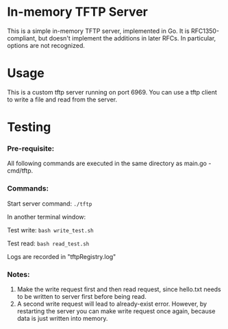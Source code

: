 # In-memory TFTP Server

This is a simple in-memory TFTP server, implemented in Go.  It is
RFC1350-compliant, but doesn't implement the additions in later RFCs.  In
particular, options are not recognized.

# Usage

This is a custom tftp server running on port 6969.  You can use a tftp client to write a file and read from the server. 

# Testing

### Pre-requisite:
All following commands are executed in the same directory as main.go - cmd/tftp.


### Commands:
Start server command: `./tftp`

In another terminal window:

Test write: `bash write_test.sh`

Test read: `bash read_test.sh`

Logs are recorded in "tftpRegistry.log"

### Notes: 

1. Make the write request first and then read request, since hello.txt needs to be written to server first before being read. 
2. A second write request will lead to already-exist error. However, by restarting the server you can make write request once again, because data is just written into memory. 